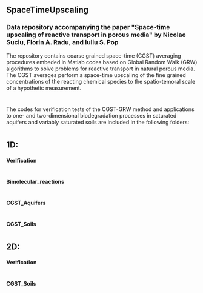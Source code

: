 ## SpaceTimeUpscaling
### Data repository accompanying the paper "Space-time upscaling of reactive transport in porous media" by Nicolae Suciu, Florin A. Radu, and Iuliu S. Pop


The repository contains coarse grained space-time (CGST) averaging procedures embeded in Matlab codes based on Global Random Walk (GRW) 
algorithms to solve problems for reactive transport in natural porous media. The CGST averages perform a space-time upscaling of the fine 
grained concentrations of the reacting chemical species to the spatio-temoral scale of a hypothetic measurement.
#
The codes for verification tests of the CGST-GRW method and applications to one- and two-dimensional biodegradation processes in saturated aquifers and variably saturated soils are included in the following folders:

#
## 1D:
#### Verification
#
#### Bimolecular_reactions
#
#### CGST_Aquifers
#
#### CGST_Soils
#
## 2D:
#### Verification
#
#### CGST_Soils

